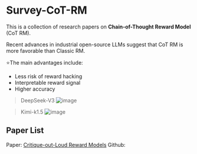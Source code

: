 # Survey-CoT-RM

This is a collection of research papers on __Chain-of-Thought Reward Model__ (CoT RM).

Recent advances in industrial open-source LLMs suggest that CoT RM is more favorable than Classic RM.

:star:The main advantages include:
- Less risk of reward hacking
- Interpretable reward signal
- Higher accuracy

> DeepSeek-V3
![image](https://github.com/user-attachments/assets/5d2881df-055a-46cf-b6fa-cbd1d32932f5)

> Kimi-k1.5
![image](https://github.com/user-attachments/assets/c1cc4c45-7e10-4701-908f-225e9233924a)


## Paper List

Paper: [Critique-out-Loud Reward Models](https://arxiv.org/abs/2408.11791)
Github:

